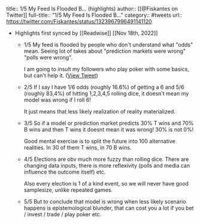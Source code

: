 title:: 1/5 My Feed Is Flooded B... (highlights)
author:: [[@Fiskantes on Twitter]]
full-title:: "1/5 My Feed Is Flooded B..."
category:: #tweets
url:: https://twitter.com/Fiskantes/status/1323967996491141120

- Highlights first synced by [[Readwise]] [[Nov 18th, 2022]]
	- 1/5 My feed is flooded by people who don't understand what "odds" mean. Seeing lot of takes about "prediction markets were wrong" "polls were wrong".
	  
	  I am going to insult my followers who play poker with some basics, but can't help it. ([View Tweet](https://twitter.com/Fiskantes/status/1323967996491141120))
	- 2/5 If I say I have 1/6 odds (roughly 16.6%) of getting a 6 and 5/6 (roughly 83,4%) of hitting 1,2,3,4,5 rolling dice, it doesn't mean my model was wrong if I roll 6!
	  
	  It just means that less likely realization of reality materialized.
	- 3/5 So if a model or prediction market predicts 30% T wins and 70% B wins and then T wins it doesnt mean it was wrong! 30% is not 0%! 
	  
	  Good mental exercise is to split the future into 100 alternative realities. In 30 of them T wins, in 70 B wins.
	- 4/5 Elections are obv much more fuzzy than rolling dice. There are changing data inputs, there is more reflexivity (polls and media can influence the outcome itself) etc. 
	  
	  Also every election is 1 of a kind event, so we will never have good samplesize, unlike repeated games.
	- 5/5 But to conclude that model is wrong when less likely scenario happens is epistemological blunder, that can cost you a lot if you bet / invest / trade / play poker etc.